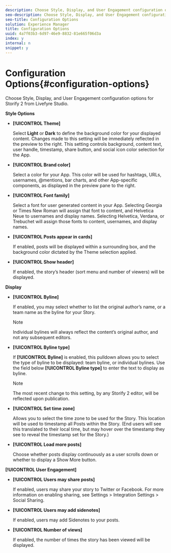 ```yaml
---
description: Choose Style, Display, and User Engagement configuration options for Storify 2 from Livefyre Studio.
seo-description: Choose Style, Display, and User Engagement configuration options for Storify 2 from Livefyre Studio.
seo-title: Configuration Options
solution: Experience Manager
title: Configuration Options
uuid: 4a7f03b3-6d97-46e9-8832-81e665f06d3a
index: y
internal: n
snippet: y
---
```


# Configuration Options{#configuration-options}

Choose Style, Display, and User Engagement configuration options for Storify 2 from Livefyre Studio.

**Style Options**

* **[!UICONTROL Theme]**

  Select **Light** or **Dark** to define the background color for your displayed content. Changes made to this setting will be immediately reflected in the preview to the right. This setting controls background, content text, user handle, timestamp, share button, and social icon color selection for the App.

* **[!UICONTROL Brand color]**

  Select a color for your App. This color will be used for hashtags, URLs, usernames, @mentions, bar charts, and other App-specific components, as displayed in the preview pane to the right.

* **[!UICONTROL Font family]**

  Select a font for user generated content in your App. Selecting Georgia or Times New Roman will assign that font to content, and Helvetica Neue to usernames and display names. Selecting Helvetica, Verdana, or Trebuchet will assign those fonts to content, usernames, and display names.

* **[!UICONTROL Posts appear in cards]**

  If enabled, posts will be displayed within a surrounding box, and the background color dictated by the Theme selection applied.

* **[!UICONTROL Show header]**

  If enabled, the story’s header (sort menu and number of viewers) will be displayed.

**Display**

* **[!UICONTROL Byline]**

  If enabled, you may select whether to list the original author’s name, or a team name as the byline for your Story.

  >[!NOTE]
  >
  >Individual bylines will always reflect the content’s original author, and not any subsequent editors.

* **[!UICONTROL Byline type]**

  If **[!UICONTROL Byline]** is enabled, this pulldown allows you to select the type of byline to be displayed: team byline, or individual bylines. Use the field below **[!UICONTROL Byline type]** to enter the text to display as byline.

  >[!NOTE]
  >
  >The most recent change to this setting, by any Storify 2 editor, will be reflected upon publication.

* **[!UICONTROL Set time zone]**

  Allows you to select the time zone to be used for the Story. This location will be used to timestamp all Posts within the Story. (End users will see this translated to their local time, but may hover over the timestamp they see to reveal the timestamp set for the Story.)

* **[!UICONTROL Load more posts]**

  Choose whether posts display continuously as a user scrolls down or whether to display a Show More button.

**[!UICONTROL User Engagement]**

* **[!UICONTROL Users may share posts]**

  If enabled, users may share your story to Twitter or Facebook. For more information on enabling sharing, see Settings > Integration Settings > Social Sharing.

* **[!UICONTROL Users may add sidenotes]**

  If enabled, users may add Sidenotes to your posts.

* **[!UICONTROL Number of views]**

  If enabled, the number of times the story has been viewed will be displayed.

